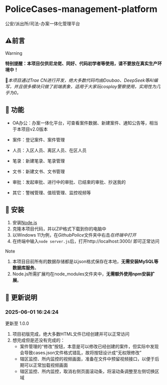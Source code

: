 # PoliceCases-management-platform
公安/派出所/司法-办案一体化管理平台

## ⚠️前言
> [!warning]
>
>**特别提醒：本项目仅供尼龙佬、同好、代码初学者等使用，请不要放在真实生产环境中！**

🤪*本项目通过Trae CN进行开发，绝大多数代码均由Doubao、DeepSeek等AI编写，并且很多模块只做了前端表象，适用于大家玩cosplay警察使用，实用性为几乎为0。*

## 🚩 功能

- OA办公：办案一体化平台，可查看案件数据、新建案件、通知公告等，相当于本项目v2.0版本

- 案件：登记案件、案件管理

- 人员：入区人员、离区人员、在区人员

- 笔录：新建笔录、笔录管理

- 文书：新建文书、文书管理

- 审批：发起审批、进行中的审批、已结束的审批、抄送我的

- 其它：警械管理、值班管理、监控视频等

## 💽 安装

1. 安装[Node.js](https://nodejs.org/zh-cn)
2. 克隆本项目代码，并以ZIP格式下载到你的电脑中
3. 以Windows 11为例，在*GithubPolice*文件夹中右击*在终端中打开*
4. 在终端中输入`node server.js`后，打开http://localhost:3000/ 即可正常访问

> [!NOTE]
> 1. 本项目目前所有的数据存储都是以json格式保存在本地，**无需安装MySQL等数据库服务**。
> 2. Node.js所需扩展均在node_modules文件夹中，**无需额外使用npm安装扩展**。

## 📝 更新说明

### 2025-06-01 16:24:24

更新至 1.0.0

1. 项目初版完成，绝大多数HTML文件已经创建并可以正常访问
2. 想完成但是还没有完成的：
   - 案件管理的“修改”按钮，本意是可以修改已经创建的案件，但实际中发现会导致cases.json文件格式错乱，故将按钮设计成“无权限修改”
   - 辖区监控、所内监控的视频画面，准备在文件中预留视频接口，以便于后期可以正常加载视频画面
   - 辖区监控、所内监控，取消右侧页面滚动条，将滚动条调整至左侧切换区域

